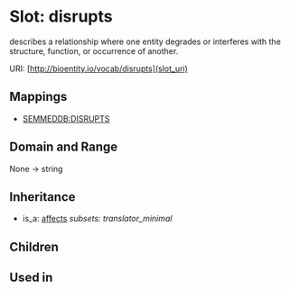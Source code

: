 # Slot: disrupts


describes a relationship where one entity degrades or interferes with the structure, function, or occurrence of another.

URI: [http://bioentity.io/vocab/disrupts](slot_uri)
## Mappings

 * [SEMMEDDB:DISRUPTS](http://purl.obolibrary.org/obo/SEMMEDDB_DISRUPTS)
## Domain and Range

None -> string
## Inheritance

 *  is_a: [affects](affects.md) *subsets: translator_minimal*
## Children

## Used in

